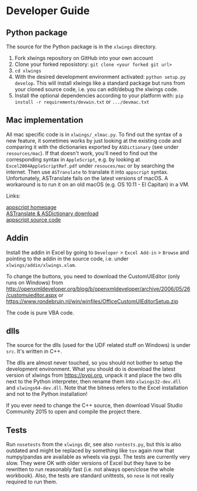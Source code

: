 # Developer Guide

## Python package

The source for the Python package is in the `xlwings` directory.

1. Fork xlwings repository on GitHub into your own account
2. Clone your forked reposistory: `git clone <your forked git url>`
3. `cd xlwings`
4. With the desired development environment activated: `python setup.py develop`. This will install xlwings like a standard package
   but runs from your cloned source code, i.e. you can edit/debug the xlwings code.
5. Install the optional dependencies according to your platform with: `pip install -r requirements/devwin.txt` or `.../devmac.txt`

## Mac implementation

All mac specific code is in `xlwings/_xlmac.py`. To find out the syntax of a new feature, it sometimes works by just looking at the existing
code and comparing it with the dictionaries exported by `ASDictionary` (see under `resources/mac`).
If that doesn't work, you'll need to find out the corresponding syntax in `AppleScript`, e.g. by looking at `Excel2004AppleScriptRef.pdf`
under `resouces/mac` or by searching the internet. Then use `ASTranslate` to translate it into `appscript` syntax. Unfortunately,
ASTranslate fails on the latest versions of macOS. A workaround is to run it on an old macOS (e.g. OS 10.11 - El Capitan) in a VM.

Links:

[appscript homepage](http://appscript.sourceforge.net/)  
[ASTranslate & ASDictionary download](https://sourceforge.net/projects/appscript/files/)  
[appscript source code](https://sourceforge.net/p/appscript/code/HEAD/tree/)

## Addin

Install the addin in Excel by going to `Developer` > `Excel Add-in` > `Browse` and pointing to the addin in the source code,
i.e. under `xlwings/addin/xlwings.xlam`.

To change the buttons, you need to download the CustomUIEditor (only runs on Windows) from 
http://openxmldeveloper.org/blog/b/openxmldeveloper/archive/2006/05/26/customuieditor.aspx or
https://www.rondebruin.nl/win/winfiles/OfficeCustomUIEditorSetup.zip

The code is pure VBA code.

## dlls

The source for the dlls (used for the UDF related stuff on Windows) is under `src`. It's written in C++.

The dlls are almost never touched, so you should not bother to setup the development environment. What you should do is
download the latest version of xlwings from https://pypi.org, unpack it and place the two dlls next to the Python interpreter,
then rename them into `xlwings32-dev.dll` and `xlwings64-dev.dll`. Note that the bitness refers to the Excel
installation and not to the Python installation!

If you ever need to change the C++ source, then download Visual Studio Community 2015 to open and compile the 
project there.

## Tests

Run `nosetests` from the `xlwings` dir, see also `runtests.py`, but this is also outdated and might be replaced
by something like `tox` again now that numpy/pandas are available as wheels via pypi.
The tests are currently very slow. They were OK with older versions of Excel but they have to be rewritten
to run reasonably fast (i.e. not always open/close the whole workbook).
Also, the tests are standard unittests, so `nose` is not really required to run them.
